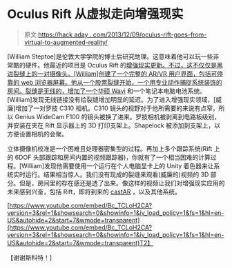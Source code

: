# Oculus Rift 从虚拟走向增强现实

> 原文:[https://hack aday . com/2013/12/09/oculus-rift-goes-from-virtual-to-augmented-reality/](https://hackaday.com/2013/12/09/oculus-rift-goes-from-virtual-to-augmented-reality/)

[William Steptoe]是伦敦大学学院的博士后研究助理。这意味着他可以玩一些非常酷的硬件。他最近的项目是 Oculus Rift 的[增强现实更新。不过，这不仅仅是黑进裂缝上的一对摄像头。[William]创建了一个完整的 AR/VR 用户界面，包括可停靠的 web 浏览器屏幕。他从一个股票裂缝开始，一个用专业动作捕捉系统装饰的房间。裂缝是无线的，增加了一个](http://willsteptoe.com/post/66968953089/ar-rift-part-1)[华硕 Wavi](http://www.asus.com/Multimedia/WAVI/) 和一个笔记本电脑电池系统。[William]发现无线链接没有给裂缝增加明显的延迟。为了进入增强现实领域，[威廉]增加了一对罗技 C310 相机。C310 镜头的视野对于他所需要的来说有点窄，所以 Genius WideCam F100 的镜头被换了进来。罗技相机被剥离到电路板级别，并安装在夹在 Rift 显示器上的 3D 打印支架上。Shapelock 被添加到支架上，以方便设置相机的会聚。

立体摄像机校准是一个困难且处理器密集型的过程。再加上多个跟踪系统(Rift 上的 6DOF 头部跟踪和房间内置的视频跟踪器)，你就有了一个相当困难的计算过程。[William]发现他需要使用一个运行在个人电脑显卡上的 Unity 着色器来让系统实时运行。结果相当惊人。我们没有现成的裂缝来观看(威廉的)视频的 3D 部分。但是，房间里的存在感还是透了出来。像这样的视频让我们对增强现实应用的未来感到兴奋，包括 Rift，即将到来的 [castAR](http://hackaday.com/2013/09/24/castar-comes-to-maker-faire-ny-2013/) ，以及其他系统。

[https://www.youtube.com/embed/Bc_TCLoH2CA?version=3&rel=1&showsearch=0&showinfo=1&iv_load_policy=1&fs=1&hl=en-US&autohide=2&start=7&wmode=transparent](https://www.youtube.com/embed/Bc_TCLoH2CA?version=3&rel=1&showsearch=0&showinfo=1&iv_load_policy=1&fs=1&hl=en-US&autohide=2&start=7&wmode=transparent)T2】

【谢谢斯科特！]